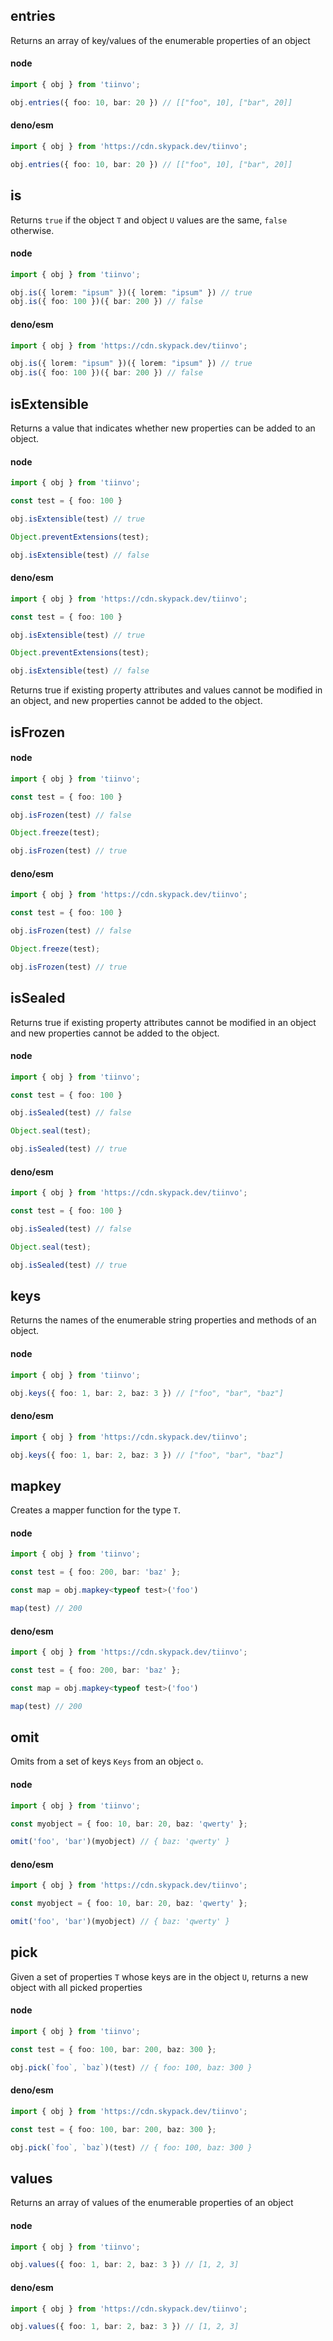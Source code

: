 ## entries

Returns an array of key/values of the enumerable properties of an object

<!-- tabs:start -->

#### node

```ts
import { obj } from 'tiinvo';

obj.entries({ foo: 10, bar: 20 }) // [["foo", 10], ["bar", 20]]
```

#### deno/esm

```ts
import { obj } from 'https://cdn.skypack.dev/tiinvo';

obj.entries({ foo: 10, bar: 20 }) // [["foo", 10], ["bar", 20]]
```

<!-- tabs:end -->

## is

Returns `true` if the object `T` and object `U` values are the same, `false` otherwise.

<!-- tabs:start -->

#### node

```ts
import { obj } from 'tiinvo';

obj.is({ lorem: "ipsum" })({ lorem: "ipsum" }) // true
obj.is({ foo: 100 })({ bar: 200 }) // false
```

#### deno/esm

```ts
import { obj } from 'https://cdn.skypack.dev/tiinvo';

obj.is({ lorem: "ipsum" })({ lorem: "ipsum" }) // true
obj.is({ foo: 100 })({ bar: 200 }) // false
```

<!-- tabs:end -->

## isExtensible

Returns a value that indicates whether new properties can be added to an object.

<!-- tabs:start -->

#### node

```ts
import { obj } from 'tiinvo';

const test = { foo: 100 }

obj.isExtensible(test) // true

Object.preventExtensions(test);

obj.isExtensible(test) // false
```

#### deno/esm

```ts
import { obj } from 'https://cdn.skypack.dev/tiinvo';

const test = { foo: 100 }

obj.isExtensible(test) // true

Object.preventExtensions(test);

obj.isExtensible(test) // false
```

<!-- tabs:end -->

Returns true if existing property attributes and values cannot be modified in an object, and new properties cannot be added to the object.

## isFrozen

<!-- tabs:start -->

#### node

```ts
import { obj } from 'tiinvo';

const test = { foo: 100 }

obj.isFrozen(test) // false

Object.freeze(test);

obj.isFrozen(test) // true
```

#### deno/esm

```ts
import { obj } from 'https://cdn.skypack.dev/tiinvo';

const test = { foo: 100 }

obj.isFrozen(test) // false

Object.freeze(test);

obj.isFrozen(test) // true
```

<!-- tabs:end -->

## isSealed

Returns true if existing property attributes cannot be modified in an object and new properties cannot be added to the object.

<!-- tabs:start -->

#### node

```ts
import { obj } from 'tiinvo';

const test = { foo: 100 }

obj.isSealed(test) // false

Object.seal(test);

obj.isSealed(test) // true
```

#### deno/esm

```ts
import { obj } from 'https://cdn.skypack.dev/tiinvo';

const test = { foo: 100 }

obj.isSealed(test) // false

Object.seal(test);

obj.isSealed(test) // true
```

<!-- tabs:end -->

## keys

Returns the names of the enumerable string properties and methods of an object.

<!-- tabs:start -->

#### node

```ts
import { obj } from 'tiinvo';

obj.keys({ foo: 1, bar: 2, baz: 3 }) // ["foo", "bar", "baz"]
```

#### deno/esm

```ts
import { obj } from 'https://cdn.skypack.dev/tiinvo';

obj.keys({ foo: 1, bar: 2, baz: 3 }) // ["foo", "bar", "baz"]
```

<!-- tabs:end -->

## mapkey

Creates a mapper function for the type `T`. 

<!-- tabs:start -->

#### node

```ts
import { obj } from 'tiinvo';

const test = { foo: 200, bar: 'baz' };

const map = obj.mapkey<typeof test>('foo')

map(test) // 200
```

#### deno/esm

```ts
import { obj } from 'https://cdn.skypack.dev/tiinvo';

const test = { foo: 200, bar: 'baz' };

const map = obj.mapkey<typeof test>('foo')

map(test) // 200
```

<!-- tabs:end -->

## omit

Omits from a set of keys `Keys` from an object `o`.

<!-- tabs:start -->

#### node

```ts
import { obj } from 'tiinvo';

const myobject = { foo: 10, bar: 20, baz: 'qwerty' };

omit('foo', 'bar')(myobject) // { baz: 'qwerty' }
```

#### deno/esm

```ts
import { obj } from 'https://cdn.skypack.dev/tiinvo';

const myobject = { foo: 10, bar: 20, baz: 'qwerty' };

omit('foo', 'bar')(myobject) // { baz: 'qwerty' }
```

<!-- tabs:end -->

## pick

Given a set of properties `T` whose keys are in the object `U`, returns a new object with all picked properties

<!-- tabs:start -->

#### node

```ts
import { obj } from 'tiinvo';

const test = { foo: 100, bar: 200, baz: 300 };

obj.pick(`foo`, `baz`)(test) // { foo: 100, baz: 300 }
```

#### deno/esm

```ts
import { obj } from 'https://cdn.skypack.dev/tiinvo';

const test = { foo: 100, bar: 200, baz: 300 };

obj.pick(`foo`, `baz`)(test) // { foo: 100, baz: 300 }
```

<!-- tabs:end -->

## values

Returns an array of values of the enumerable properties of an object

<!-- tabs:start -->

#### node

```ts
import { obj } from 'tiinvo';

obj.values({ foo: 1, bar: 2, baz: 3 }) // [1, 2, 3]
```

#### deno/esm

```ts
import { obj } from 'https://cdn.skypack.dev/tiinvo';

obj.values({ foo: 1, bar: 2, baz: 3 }) // [1, 2, 3]
```

<!-- tabs:end -->
